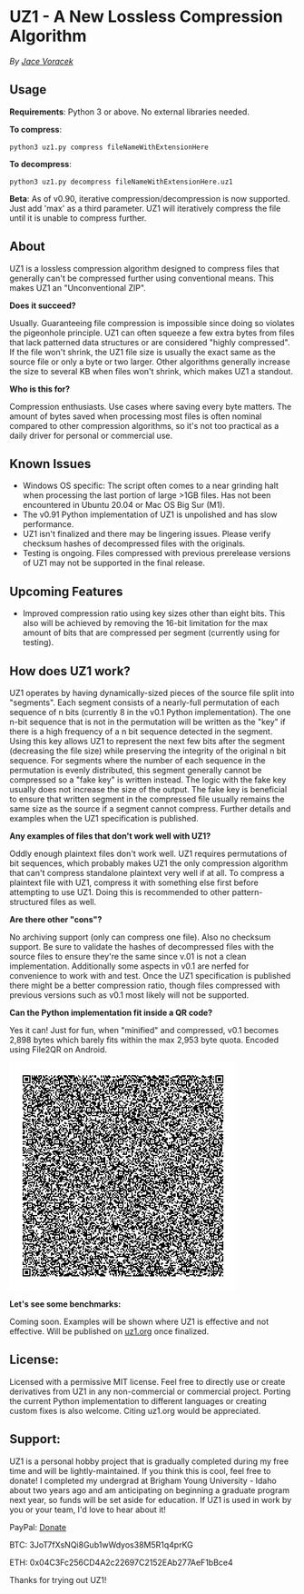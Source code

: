 # UZ1 - A New Lossless Compression Algorithm

*By [Jace Voracek](http://www.uz1.org/)*

## Usage

**Requirements**:
Python 3 or above. No external libraries needed.

**To compress**:
```
python3 uz1.py compress fileNameWithExtensionHere
```

**To decompress**:
```
python3 uz1.py decompress fileNameWithExtensionHere.uz1
```

**Beta**: As of v0.90, iterative compression/decompression is now supported. Just add 'max' as a third parameter. UZ1 will iteratively compress the file until it is unable to compress further.

## About

UZ1 is a lossless compression algorithm designed to compress files that generally can't be compressed further using conventional means. This makes UZ1 an "Unconventional ZIP".

**Does it succeed?**

Usually. Guaranteeing file compression is impossible since doing so violates the pigeonhole principle. UZ1 can often squeeze a few extra bytes from files that lack patterned data structures or are considered "highly compressed". If the file won't shrink, the UZ1 file size is usually the exact same as the source file or only a byte or two larger. Other algorithms generally increase the size to several KB when files won't shrink, which makes UZ1 a standout.

**Who is this for?**

Compression enthusiasts. Use cases where saving every byte matters. The amount of bytes saved when processing most files is often nominal compared to other compression algorithms, so it's not too practical as a daily driver for personal or commercial use.

## Known Issues

* Windows OS specific: The script often comes to a near grinding halt when processing the last portion of large >1GB files. Has not been encountered in Ubuntu 20.04 or Mac OS Big Sur (M1).
* The v0.91 Python implementation of UZ1 is unpolished and has slow performance.
* UZ1 isn't finalized and there may be lingering issues. Please verify checksum hashes of decompressed files with the originals.
* Testing is ongoing. Files compressed with previous prerelease versions of UZ1 may not be supported in the final release.

## Upcoming Features

* Improved compression ratio using key sizes other than eight bits. This also will be achieved by removing the 16-bit limitation for the max amount of bits that are compressed per segment (currently using for testing).

## How does UZ1 work?

UZ1 operates by having dynamically-sized pieces of the source file split into "segments". Each segment consists of a nearly-full permutation of each sequence of n bits (currently 8 in the v0.1 Python implementation). The one n-bit sequence that is not in the permutation will be written as the "key" if there is a high frequency of a n bit sequence detected in the segment. Using this key allows UZ1 to represent the next few bits after the segment (decreasing the file size) while preserving the integrity of the original n bit sequence. For segments where the number of each sequence in the permutation is evenly distributed, this segment generally cannot be compressed so a "fake key" is written instead. The logic with the fake key usually does not increase the size of the output. The fake key is beneficial to ensure that written segment in the compressed file usually remains the same size as the source if a segment cannot compress. Further details and examples when the UZ1 specification is published.

**Any examples of files that don't work well with UZ1?**

Oddly enough plaintext files don't work well. UZ1 requires permutations of bit sequences, which probably makes UZ1 the only compression algorithm that can't compress standalone plaintext very well if at all. To compress a plaintext file with UZ1, compress it with something else first before attempting to use UZ1. Doing this is recommended to other pattern-structured files as well.

**Are there other "cons"?**

No archiving support (only can compress one file). Also no checksum support. Be sure to validate the hashes of decompressed files with the source files to ensure they're the same since v.01 is not a clean implementation. Additionally some aspects in v0.1 are nerfed for convenience to work with and test. Once the UZ1 specification is published there might be a better compression ratio, though files compressed with previous versions such as v0.1 most likely will not be supported.

**Can the Python implementation fit inside a QR code?**

Yes it can! Just for fun, when "minified" and compressed, v0.1 becomes 2,898 bytes which barely fits within the max 2,953 byte quota. Encoded using File2QR on Android.

<img src="uz1_qr.png" alt="UZ1 QR Code">

**Let's see some benchmarks:**

Coming soon. Examples will be shown where UZ1 is effective and not effective. Will be published on [uz1.org](http://www.uz1.org/) once finalized.

## License:

Licensed with a permissive MIT license. Feel free to directly use or create derivatives from UZ1 in any non-commercial or commercial project. Porting the current Python implementation to different languages or creating custom fixes is also welcome. Citing uz1.org would be appreciated.

## Support:

UZ1 is a personal hobby project that is gradually completed during my free time and will be lightly-maintained. If you think this is cool, feel free to donate! I completed my undergrad at Brigham Young University - Idaho about two years ago and am anticipating on beginning a graduate program next year, so funds will be set aside for education. If UZ1 is used in work by you or your team, I'd love to hear about it!

PayPal: [Donate](https://www.paypal.com/donate?hosted_button_id=66X3KKMLU75WE) 

BTC: 3JoT7fXsNQi8Gub1wWdyos38M5R1q4prKG 

ETH: 0x04C3Fc256CD4A2c22697C2152EAb277AeF1bBce4

Thanks for trying out UZ1!
